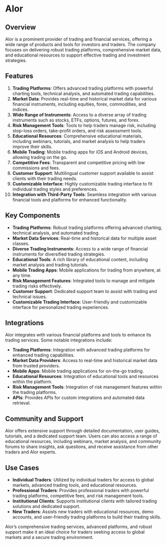 ﻿# Alor

## Overview
Alor is a prominent provider of trading and financial services, offering a wide range of products and tools for investors and traders. The company focuses on delivering robust trading platforms, comprehensive market data, and educational resources to support effective trading and investment strategies.

## Features
1. **Trading Platforms**: Offers advanced trading platforms with powerful charting tools, technical analysis, and automated trading capabilities.
2. **Market Data**: Provides real-time and historical market data for various financial instruments, including equities, forex, commodities, and indices.
3. **Wide Range of Instruments**: Access to a diverse array of trading instruments such as stocks, ETFs, options, futures, and forex.
4. **Risk Management Tools**: Tools to help traders manage risk, including stop-loss orders, take-profit orders, and risk assessment tools.
5. **Educational Resources**: Comprehensive educational materials, including webinars, tutorials, and market analysis to help traders improve their skills.
6. **Mobile Trading**: Mobile trading apps for iOS and Android devices, allowing trading on the go.
7. **Competitive Fees**: Transparent and competitive pricing with low commissions and fees.
8. **Customer Support**: Multilingual customer support available to assist clients with their trading needs.
9. **Customizable Interface**: Highly customizable trading interface to fit individual trading styles and preferences.
10. **Integration with Third-Party Tools**: Seamless integration with various financial tools and platforms for enhanced functionality.

## Key Components
- **Trading Platforms**: Robust trading platforms offering advanced charting, technical analysis, and automated trading.
- **Market Data Services**: Real-time and historical data for multiple asset classes.
- **Diverse Trading Instruments**: Access to a wide range of financial instruments for diversified trading strategies.
- **Educational Tools**: A rich library of educational content, including market analysis and trading tutorials.
- **Mobile Trading Apps**: Mobile applications for trading from anywhere, at any time.
- **Risk Management Features**: Integrated tools to manage and mitigate trading risks effectively.
- **Customer Support**: Dedicated support team to assist with trading and technical issues.
- **Customizable Trading Interface**: User-friendly and customizable interface for personalized trading experiences.

## Integrations
Alor integrates with various financial platforms and tools to enhance its trading services. Some notable integrations include:

- **Trading Platforms**: Integration with advanced trading platforms for enhanced trading capabilities.
- **Market Data Providers**: Access to real-time and historical market data from trusted providers.
- **Mobile Apps**: Mobile trading applications for on-the-go trading.
- **Educational Resources**: Integration of educational tools and resources within the platform.
- **Risk Management Tools**: Integration of risk management features within the trading platforms.
- **APIs**: Provides APIs for custom integrations and automated data retrieval.

## Community and Support
Alor offers extensive support through detailed documentation, user guides, tutorials, and a dedicated support team. Users can also access a range of educational resources, including webinars, market analysis, and community forums to share insights, ask questions, and receive assistance from other traders and Alor experts.

## Use Cases
- **Individual Traders**: Utilized by individual traders for access to global markets, advanced trading tools, and educational resources.
- **Professional Traders**: Provides professional traders with powerful trading platforms, competitive fees, and risk management tools.
- **Institutional Clients**: Supports institutional clients with tailored trading solutions and dedicated support.
- **New Traders**: Assists new traders with educational resources, demo accounts, and user-friendly trading platforms to build their trading skills.

Alor’s comprehensive trading services, advanced platforms, and robust support make it an ideal choice for traders seeking access to global markets and a secure trading environment.
